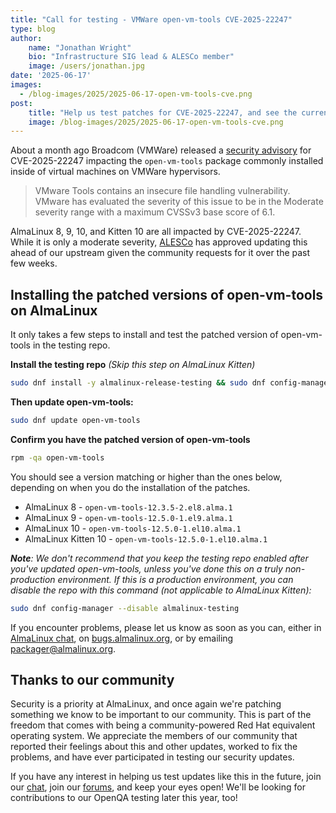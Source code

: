 ```yaml
---
title: "Call for testing - VMWare open-vm-tools CVE-2025-22247"
type: blog
author: 
    name: "Jonathan Wright"
    bio: "Infrastructure SIG lead & ALESCo member"
    image: /users/jonathan.jpg
date: '2025-06-17'
images:
  - /blog-images/2025/2025-06-17-open-vm-tools-cve.png
post:
    title: "Help us test patches for CVE-2025-22247, and see the current status of those patches"
    image: /blog-images/2025/2025-06-17-open-vm-tools-cve.png
---
```


About a month ago Broadcom (VMWare) released a [security advisory](https://nvd.nist.gov/vuln/detail/cve-2025-22247) for CVE-2025-22247 impacting the `open-vm-tools` package commonly installed inside of virtual machines on VMWare hypervisors.

> VMware Tools contains an insecure file handling vulnerability. VMware has evaluated the severity of this issue to be in the Moderate severity range with a maximum CVSSv3 base score of 6.1.

AlmaLinux 8, 9, 10, and Kitten 10 are all impacted by CVE-2025-22247.  While it is only a moderate severity, [ALESCo](https://almalinux.org/alesco/) has approved updating this ahead of our upstream given the community requests for it over the past few weeks.

## Installing the patched versions of open-vm-tools on AlmaLinux
It only takes a few steps to install and test the patched version of open-vm-tools in the testing repo. 

**Install the testing repo** _(Skip this step on AlmaLinux Kitten)_

```bash
sudo dnf install -y almalinux-release-testing && sudo dnf config-manager --enable almalinux-testing
``` 

**Then update open-vm-tools:**

```bash
sudo dnf update open-vm-tools
``` 

**Confirm you have the patched version of open-vm-tools** 

```bash
rpm -qa open-vm-tools
``` 

You should see a version matching or higher than the ones below, depending on when you do the installation of the patches. 

- AlmaLinux 8 - ```open-vm-tools-12.3.5-2.el8.alma.1``` 
- AlmaLinux 9 - ```open-vm-tools-12.5.0-1.el9.alma.1``` 
- AlmaLinux 10 - ```open-vm-tools-12.5.0-1.el10.alma.1```
- AlmaLinux Kitten 10 - ```open-vm-tools-12.5.0-1.el10.alma.1```

_**Note**: We don't recommend that you keep the testing repo enabled after you've updated open-vm-tools, unless you've done this on a truly non-production environment. If this is a production environment, you can disable the repo with this command (not applicable to AlmaLinux Kitten):_

```bash
sudo dnf config-manager --disable almalinux-testing
```

If you encounter problems, please let us know as soon as you can, either in [AlmaLinux chat](https://chat.almalinux.org), on [bugs.almalinux.org](https://bugs.almalinux.org), or by emailing [packager@almalinux.org](packager@almalinux.org).


## Thanks to our community

Security is a priority at AlmaLinux, and once again we're patching something we know to be important to our community. This is part of the freedom that comes with being a community-powered Red Hat equivalent operating system. We appreciate the members of our community that reported their feelings about this and other updates, worked to fix the problems, and have ever participated in testing our security updates. 

If you have any interest in helping us test updates like this in the future, join our [chat](https://chat.almalinux.org), join our [forums](https://forums.almalinux.org/), and keep your eyes open! We'll be looking for contributions to our OpenQA testing later this year, too!
